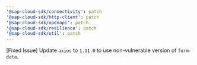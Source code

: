 ```yaml
---
'@sap-cloud-sdk/connectivity': patch
'@sap-cloud-sdk/http-client': patch
'@sap-cloud-sdk/openapi': patch
'@sap-cloud-sdk/resilience': patch
'@sap-cloud-sdk/util': patch
---
```


[Fixed Issue] Update `axios` to `1.11.0` to use non-vulnerable version of `form-data`.
